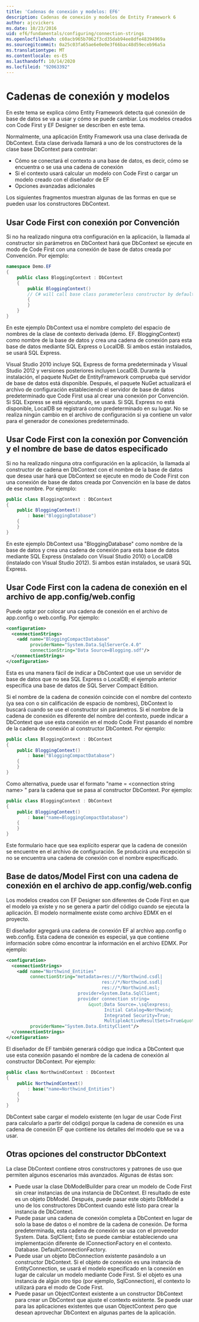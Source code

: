 ```yaml
---
title: 'Cadenas de conexión y modelos: EF6'
description: Cadenas de conexión y modelos de Entity Framework 6
author: ajcvickers
ms.date: 10/23/2016
uid: ef6/fundamentals/configuring/connection-strings
ms.openlocfilehash: c60acb965b7062f3cd35dab94ee8dfe48394969a
ms.sourcegitcommit: 0a25c03fa65ae6e0e0e3f66bac48d59eceb96a5a
ms.translationtype: MT
ms.contentlocale: es-ES
ms.lasthandoff: 10/14/2020
ms.locfileid: "92063392"
---
```

# <a name="connection-strings-and-models"></a>Cadenas de conexión y modelos
En este tema se explica cómo Entity Framework detecta qué conexión de base de datos se va a usar y cómo se puede cambiar. Los modelos creados con Code First y EF Designer se describen en este tema.  

Normalmente, una aplicación Entity Framework usa una clase derivada de DbContext. Esta clase derivada llamará a uno de los constructores de la clase base DbContext para controlar:  

- Cómo se conectará el contexto a una base de datos, es decir, cómo se encuentra o se usa una cadena de conexión  
- Si el contexto usará calcular un modelo con Code First o cargar un modelo creado con el diseñador de EF  
- Opciones avanzadas adicionales  

Los siguientes fragmentos muestran algunas de las formas en que se pueden usar los constructores DbContext.  

## <a name="use-code-first-with-connection-by-convention"></a>Usar Code First con conexión por Convención  

Si no ha realizado ninguna otra configuración en la aplicación, la llamada al constructor sin parámetros en DbContext hará que DbContext se ejecute en modo de Code First con una conexión de base de datos creada por Convención. Por ejemplo:  

``` csharp  
namespace Demo.EF
{
    public class BloggingContext : DbContext
    {
        public BloggingContext()
        // C# will call base class parameterless constructor by default
        {
        }
    }
}
```  

En este ejemplo DbContext usa el nombre completo del espacio de nombres de la clase de contexto derivada (demo. EF. BloggingContext) como nombre de la base de datos y crea una cadena de conexión para esta base de datos mediante SQL Express o LocalDB. Si ambos están instalados, se usará SQL Express.  

Visual Studio 2010 incluye SQL Express de forma predeterminada y Visual Studio 2012 y versiones posteriores incluyen LocalDB. Durante la instalación, el paquete NuGet de EntityFramework comprueba qué servidor de base de datos está disponible. Después, el paquete NuGet actualizará el archivo de configuración estableciendo el servidor de base de datos predeterminado que Code First usa al crear una conexión por Convención. Si SQL Express se está ejecutando, se usará. Si SQL Express no está disponible, LocalDB se registrará como predeterminado en su lugar. No se realiza ningún cambio en el archivo de configuración si ya contiene un valor para el generador de conexiones predeterminado.  

## <a name="use-code-first-with-connection-by-convention-and-specified-database-name"></a>Usar Code First con la conexión por Convención y el nombre de base de datos especificado  

Si no ha realizado ninguna otra configuración en la aplicación, la llamada al constructor de cadena en DbContext con el nombre de la base de datos que desea usar hará que DbContext se ejecute en modo de Code First con una conexión de base de datos creada por Convención en la base de datos de ese nombre. Por ejemplo:  

``` csharp  
public class BloggingContext : DbContext
{
    public BloggingContext()
        : base("BloggingDatabase")
    {
    }
}
```  

En este ejemplo DbContext usa "BloggingDatabase" como nombre de la base de datos y crea una cadena de conexión para esta base de datos mediante SQL Express (instalado con Visual Studio 2010) o LocalDB (instalado con Visual Studio 2012). Si ambos están instalados, se usará SQL Express.  

## <a name="use-code-first-with-connection-string-in-appconfigwebconfig-file"></a>Usar Code First con la cadena de conexión en el archivo de app.config/web.config  

Puede optar por colocar una cadena de conexión en el archivo de app.config o web.config. Por ejemplo:  

``` xml  
<configuration>
  <connectionStrings>
    <add name="BloggingCompactDatabase"
         providerName="System.Data.SqlServerCe.4.0"
         connectionString="Data Source=Blogging.sdf"/>
  </connectionStrings>
</configuration>
```  

Esta es una manera fácil de indicar a DbContext que use un servidor de base de datos que no sea SQL Express o LocalDB; el ejemplo anterior especifica una base de datos de SQL Server Compact Edition.  

Si el nombre de la cadena de conexión coincide con el nombre del contexto (ya sea con o sin calificación de espacio de nombres), DbContext lo buscará cuando se use el constructor sin parámetros. Si el nombre de la cadena de conexión es diferente del nombre del contexto, puede indicar a DbContext que use esta conexión en el modo Code First pasando el nombre de la cadena de conexión al constructor DbContext. Por ejemplo:  

``` csharp  
public class BloggingContext : DbContext
{
    public BloggingContext()
        : base("BloggingCompactDatabase")
    {
    }
}
```  

Como alternativa, puede usar el formato "name = \<connection string name\> " para la cadena que se pasa al constructor DbContext. Por ejemplo:  

``` csharp  
public class BloggingContext : DbContext
{
    public BloggingContext()
        : base("name=BloggingCompactDatabase")
    {
    }
}
```  

Este formulario hace que sea explícito esperar que la cadena de conexión se encuentre en el archivo de configuración. Se producirá una excepción si no se encuentra una cadena de conexión con el nombre especificado.  

## <a name="databasemodel-first-with-connection-string-in-appconfigwebconfig-file"></a>Base de datos/Model First con una cadena de conexión en el archivo de app.config/web.config  

Los modelos creados con EF Designer son diferentes de Code First en que el modelo ya existe y no se genera a partir del código cuando se ejecuta la aplicación. El modelo normalmente existe como archivo EDMX en el proyecto.  

El diseñador agregará una cadena de conexión EF al archivo app.config o web.config. Esta cadena de conexión es especial, ya que contiene información sobre cómo encontrar la información en el archivo EDMX. Por ejemplo:  

``` xml  
<configuration>  
  <connectionStrings>  
    <add name="Northwind_Entities"  
         connectionString="metadata=res://*/Northwind.csdl|  
                                    res://*/Northwind.ssdl|  
                                    res://*/Northwind.msl;  
                           provider=System.Data.SqlClient;  
                           provider connection string=  
                               &quot;Data Source=.\sqlexpress;  
                                     Initial Catalog=Northwind;  
                                     Integrated Security=True;  
                                     MultipleActiveResultSets=True&quot;"  
         providerName="System.Data.EntityClient"/>  
  </connectionStrings>  
</configuration>
```  

El diseñador de EF también generará código que indica a DbContext que use esta conexión pasando el nombre de la cadena de conexión al constructor DbContext. Por ejemplo:  

``` csharp  
public class NorthwindContext : DbContext
{
    public NorthwindContext()
        : base("name=Northwind_Entities")
    {
    }
}
```  

DbContext sabe cargar el modelo existente (en lugar de usar Code First para calcularlo a partir del código) porque la cadena de conexión es una cadena de conexión EF que contiene los detalles del modelo que se va a usar.  

## <a name="other-dbcontext-constructor-options"></a>Otras opciones del constructor DbContext  

La clase DbContext contiene otros constructores y patrones de uso que permiten algunos escenarios más avanzados. Algunas de éstas son:  

- Puede usar la clase DbModelBuilder para crear un modelo de Code First sin crear instancias de una instancia de DbContext. El resultado de este es un objeto DbModel. Después, puede pasar este objeto DbModel a uno de los constructores DbContext cuando esté listo para crear la instancia de DbContext.  
- Puede pasar una cadena de conexión completa a DbContext en lugar de solo la base de datos o el nombre de la cadena de conexión. De forma predeterminada, esta cadena de conexión se usa con el proveedor System. Data. SqlClient; Esto se puede cambiar estableciendo una implementación diferente de IConnectionFactory en el contexto. Database. DefaultConnectionFactory.  
- Puede usar un objeto DbConnection existente pasándolo a un constructor DbContext. Si el objeto de conexión es una instancia de EntityConnection, se usará el modelo especificado en la conexión en lugar de calcular un modelo mediante Code First. Si el objeto es una instancia de algún otro tipo (por ejemplo, SqlConnection), el contexto lo utilizará para el modo de Code First.  
- Puede pasar un ObjectContext existente a un constructor DbContext para crear un DbContext que ajuste el contexto existente. Se puede usar para las aplicaciones existentes que usan ObjectContext pero que desean aprovechar DbContext en algunas partes de la aplicación.  
